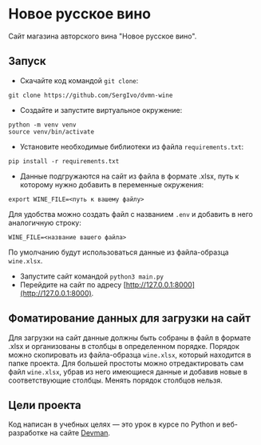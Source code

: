 # Новое русское вино

Сайт магазина авторского вина "Новое русское вино".

## Запуск

- Скачайте код командой `git clone`:
```
git clone https://github.com/SergIvo/dvmn-wine
```
- Создайте и запустите виртуальное окружение:
```
python -m venv venv
source venv/bin/activate
```
- Установите необходимые библиотеки из файла `requirements.txt`:
```
pip install -r requirements.txt
```
- Данные подгружаются на сайт из файла в формате .xlsx, путь к которому нужно добавить в переменные окружения:
```
export WINE_FILE=<путь к вашему файлу>
```
Для удобства можно создать файл с названием `.env` и добавить в него аналогичную строку:
```
WINE_FILE=<название вашего файла>
```
По умолчанию будут использоваться данные из файла-образца `wine.xlsx`.
- Запустите сайт командой `python3 main.py`
- Перейдите на сайт по адресу [http://127.0.0.1:8000](http://127.0.0.1:8000).

## Фоматирование данных для загрузки на сайт

Для загрузки на сайт данные должны быть собраны в файл в формате .xlsx и организованы в столбцы в определенном порядке. Порядок можно скопировать из файла-образца `wine.xlsx`, который находится в папке проекта. Для большей простоты можно отредактировать сам файл `wine.xlsx`, убрав из него имеющиеся данные и добавив новые в соответствующие столбцы. Менять порядок столбцов нельзя.

## Цели проекта

Код написан в учебных целях — это урок в курсе по Python и веб-разработке на сайте [Devman](https://dvmn.org).
